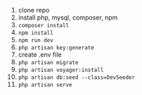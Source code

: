 1. clone repo
2. install php, mysql, composer, npm
3. `composer install`
4. `npm install`
5. `npm run dev` 
4. `php artisan key:generate`
5. create .env file
6. `php artisan migrate`
7. `php artisan voyager:install`
8. `php artisan db:seed --class=DevSeeder`
9. `php artisan serve` 
